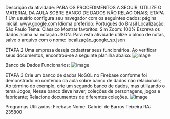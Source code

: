 Descrição da atividade: PARA OS PROCEDIMENTOS A SEGUIR, UTILIZE O MATERIAL DA AULA SOBRE BANCO DE DADOS NÃO RELACIONAIS; ETAPA 1 Um usuário configura seu navegador com os seguintes dados: página inicial: www.google.com Idioma preferido: Português do Brasil Localização: São Paulo Tema: Clássico Mostrar favoritos: Sim Zoom: 100% Escreva os dados acima na notação JSON. Para esta atividade utilize o bloco de notas, salve o arquivo com o nome: localização_google_sp.json

ETAPA 2 Uma empresa deseja cadastrar seus funcionários. Ao verificar seus documentos, encontrou-se a seguinte planilha abaixo:
![image](https://github.com/Aceskrr/NoSQL/assets/134974864/6d8a66eb-b5fe-4188-8b49-6cce763bd6bb)

Banco de Dados Funcionarios:
![image](https://github.com/Aceskrr/NoSQL/assets/134974864/eec4f13a-e7a3-4a7c-82bf-91e17ac05d2e)

ETAPA 3 Crie um banco de dados NoSQL no Firebase conforme foi demonstrado no conteúdo da aula sobre banco de dados não relacionais; Ao término do exemplo, crie um segundo banco de dados, mas utilizando o tema Jogos; Nesse banco deve haver, coleções de personagens, jogos e fabricante; Relacione documentos de diferentes coleções.
![image](https://github.com/Aceskrr/NoSQL/assets/134974864/84f9ef97-5c75-4f60-abeb-80c6b663fe2c)


Programas Utilizados: Firebase
Nome: Gabriel de Barros Teixeira 
RA: 235800
